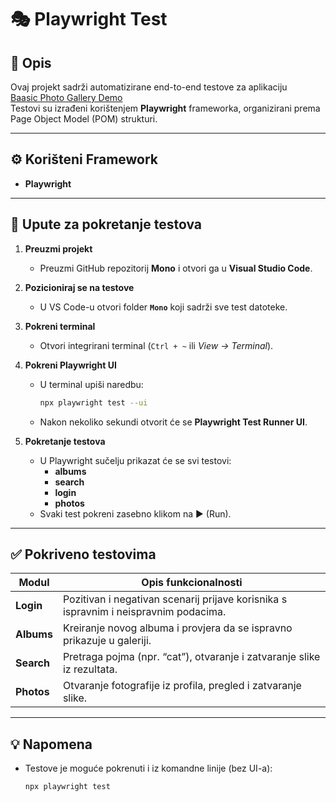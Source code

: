 # 🎭 Playwright Test

## 📘 Opis
Ovaj projekt sadrži automatizirane end-to-end testove za aplikaciju  
[Baasic Photo Gallery Demo](https://demo.baasic.com/angular/starterkit-photo-gallery/main)  
Testovi su izrađeni korištenjem **Playwright** frameworka, organizirani prema Page Object Model (POM) strukturi.

---

## ⚙️ Korišteni Framework 
- **Playwright** 

---

## 🧭 Upute za pokretanje testova

1. **Preuzmi projekt**
   - Preuzmi GitHub repozitorij **Mono** i otvori ga u **Visual Studio Code**.

2. **Pozicioniraj se na testove**
   - U VS Code-u otvori folder  **`Mono`** koji sadrži sve test datoteke.

3. **Pokreni terminal**
   - Otvori integrirani terminal (`Ctrl + ~` ili *View → Terminal*).

4. **Pokreni Playwright UI**
   - U terminal upiši naredbu:
     ```bash
     npx playwright test --ui
     ```
   - Nakon nekoliko sekundi otvorit će se **Playwright Test Runner UI**.

5. **Pokretanje testova**
   - U Playwright sučelju prikazat će se svi testovi:
     - **albums**
     - **search**
     - **login**
     - **photos**
   - Svaki test pokreni zasebno klikom na ▶️ (Run).

---

## ✅ Pokriveno testovima

| Modul  | Opis funkcionalnosti                                                                 |
|---------|--------------------------------------------------------------------------------------|
| **Login** | Pozitivan i negativan scenarij prijave korisnika s ispravnim i neispravnim podacima.                        |
| **Albums** | Kreiranje novog albuma i provjera da se ispravno prikazuje u galeriji.           |
| **Search** | Pretraga pojma (npr. “cat”), otvaranje i zatvaranje slike iz rezultata.          |
| **Photos** | Otvaranje fotografije iz profila, pregled i zatvaranje slike.         |

---

## 💡 Napomena
- Testove je moguće pokrenuti i iz komandne linije (bez UI-a):
  ```bash
  npx playwright test
